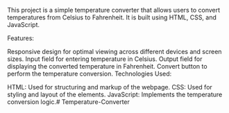 This project is a simple temperature converter that allows users to convert temperatures from Celsius to Fahrenheit. It is built using HTML, CSS, and JavaScript.

Features:

Responsive design for optimal viewing across different devices and screen sizes.
Input field for entering temperature in Celsius.
Output field for displaying the converted temperature in Fahrenheit.
Convert button to perform the temperature conversion.
Technologies Used:

HTML: Used for structuring and markup of the webpage.
CSS: Used for styling and layout of the elements.
JavaScript: Implements the temperature conversion logic.# Temperature-Converter
